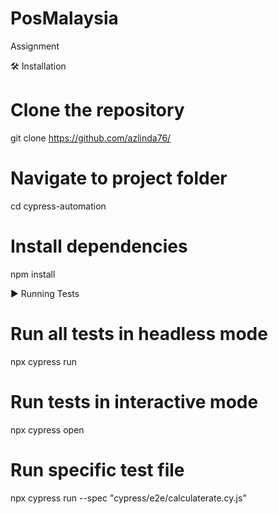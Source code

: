 # PosMalaysia
Assignment

🛠️ Installation
# Clone the repository
git clone https://github.com/azlinda76/

# Navigate to project folder
cd cypress-automation

# Install dependencies
npm install


▶️ Running Tests
# Run all tests in headless mode
npx cypress run

# Run tests in interactive mode
npx cypress open

# Run specific test file
npx cypress run --spec "cypress/e2e/calculaterate.cy.js"
